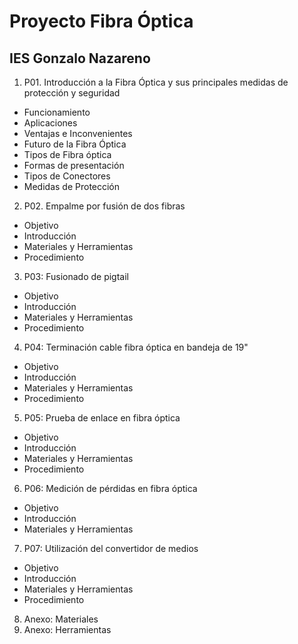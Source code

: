 # Proyecto Fibra Óptica 
## IES Gonzalo Nazareno

1. P01. Introducción a la Fibra Óptica y sus principales medidas de protección y seguridad

* Funcionamiento
* Aplicaciones
* Ventajas e Inconvenientes
* Futuro de la Fibra Óptica
* Tipos de Fibra óptica
* Formas de presentación
* Tipos de Conectores
* Medidas de Protección

2. P02. Empalme por fusión de dos fibras

* Objetivo
* Introducción
* Materiales y Herramientas
* Procedimiento
3. P03: Fusionado de pigtail

* Objetivo
* Introducción
* Materiales y Herramientas
* Procedimiento

4. P04: Terminación cable fibra óptica en bandeja de 19"

* Objetivo
* Introducción
* Materiales y Herramientas
* Procedimiento

5. P05: Prueba de enlace en fibra óptica
* Objetivo
* Introducción
* Materiales y Herramientas
* Procedimiento

6. P06: Medición de pérdidas en fibra óptica
* Objetivo
* Introducción
* Materiales y Herramientas

7. P07: Utilización del convertidor de medios
* Objetivo
* Introducción
* Materiales y Herramientas
* Procedimiento

8. Anexo: Materiales
9. Anexo: Herramientas
